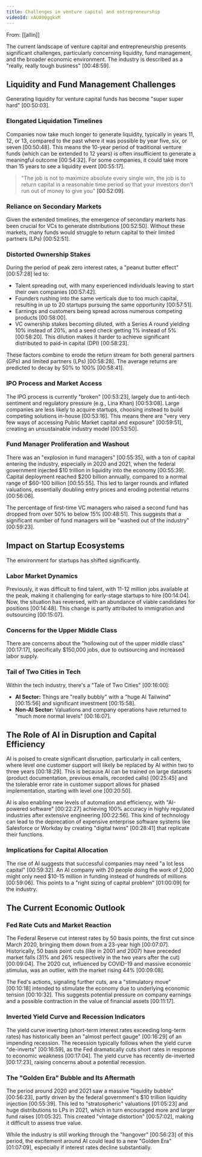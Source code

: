 ```yaml
---
title: Challenges in venture capital and entrepreneurship
videoId: xAUA9QgqkxM
---
```


From: [[allin]] <br/> 

The current landscape of venture capital and entrepreneurship presents significant challenges, particularly concerning liquidity, fund management, and the broader economic environment. The industry is described as a "really, really tough business" <a class="yt-timestamp" data-t="00:48:59">[00:48:59]</a>.

## Liquidity and Fund Management Challenges

Generating liquidity for venture capital funds has become "super super hard" <a class="yt-timestamp" data-t="00:50:03">[00:50:03]</a>.

### Elongated Liquidation Timelines
Companies now take much longer to generate liquidity, typically in years 11, 12, or 13, compared to the past where it was possible by year five, six, or seven <a class="yt-timestamp" data-t="00:50:48">[00:50:48]</a>. This means the 10-year period of traditional venture funds (which can be extended to 12 years) is often insufficient to generate a meaningful outcome <a class="yt-timestamp" data-t="00:54:32">[00:54:32]</a>. For some companies, it could take more than 15 years to see a liquidity event <a class="yt-timestamp" data-t="00:55:17">[00:55:17]</a>.

> "The job is not to maximize absolute every single win, the job is to return capital in a reasonable time period so that your investors don't run out of money to give you" <a class="yt-timestamp" data-t="00:52:09">[00:52:09]</a>.

### Reliance on Secondary Markets
Given the extended timelines, the emergence of secondary markets has been crucial for VCs to generate distributions <a class="yt-timestamp" data-t="00:52:50">[00:52:50]</a>. Without these markets, many funds would struggle to return capital to their limited partners (LPs) <a class="yt-timestamp" data-t="00:52:51">[00:52:51]</a>.

### Distorted Ownership Stakes
During the period of peak zero interest rates, a "peanut butter effect" <a class="yt-timestamp" data-t="00:57:28">[00:57:28]</a> led to:
*   Talent spreading out, with many experienced individuals leaving to start their own companies <a class="yt-timestamp" data-t="00:57:42">[00:57:42]</a>.
*   Founders rushing into the same verticals due to too much capital, resulting in up to 20 startups pursuing the same opportunity <a class="yt-timestamp" data-t="00:57:51">[00:57:51]</a>.
*   Earnings and customers being spread across numerous competing products <a class="yt-timestamp" data-t="00:58:00">[00:58:00]</a>.
*   VC ownership stakes becoming diluted, with a Series A round yielding 10% instead of 20%, and a seed check getting 1% instead of 5% <a class="yt-timestamp" data-t="00:58:20">[00:58:20]</a>. This dilution makes it harder to achieve significant distributed to paid-in capital (DPI) <a class="yt-timestamp" data-t="00:58:23">[00:58:23]</a>.

These factors combine to erode the return stream for both general partners (GPs) and limited partners (LPs) <a class="yt-timestamp" data-t="00:58:28">[00:58:28]</a>. The average returns are predicted to decay by 50% to 100% <a class="yt-timestamp" data-t="00:58:41">[00:58:41]</a>.

### IPO Process and Market Access
The IPO process is currently "broken" <a class="yt-timestamp" data-t="00:53:23">[00:53:23]</a>, largely due to anti-tech sentiment and regulatory pressure (e.g., Lina Khan) <a class="yt-timestamp" data-t="00:53:08">[00:53:08]</a>. Large companies are less likely to acquire startups, choosing instead to build competing solutions in-house <a class="yt-timestamp" data-t="00:53:16">[00:53:16]</a>. This means there are "very very few ways of accessing Public Market capital and exposure" <a class="yt-timestamp" data-t="00:59:51">[00:59:51]</a>, creating an unsustainable industry model <a class="yt-timestamp" data-t="00:53:50">[00:53:50]</a>.

### Fund Manager Proliferation and Washout
There was an "explosion in fund managers" <a class="yt-timestamp" data-t="00:55:35">[00:55:35]</a>, with a ton of capital entering the industry, especially in 2020 and 2021, when the federal government injected $10 trillion in liquidity into the economy <a class="yt-timestamp" data-t="00:55:39">[00:55:39]</a>. Capital deployment reached $200 billion annually, compared to a normal range of $60-100 billion <a class="yt-timestamp" data-t="00:55:55">[00:55:55]</a>. This led to larger rounds and inflated valuations, essentially doubling entry prices and eroding potential returns <a class="yt-timestamp" data-t="00:56:06">[00:56:06]</a>.

The percentage of first-time VC managers who raised a second fund has dropped from over 50% to below 15% <a class="yt-timestamp" data-t="00:48:51">[00:48:51]</a>. This suggests that a significant number of fund managers will be "washed out of the industry" <a class="yt-timestamp" data-t="00:59:23">[00:59:23]</a>.

## Impact on Startup Ecosystems
The environment for startups has shifted significantly.

### Labor Market Dynamics
Previously, it was difficult to find talent, with 11-12 million jobs available at the peak, making it challenging for early-stage startups to hire <a class="yt-timestamp" data-t="00:14:04">[00:14:04]</a>. Now, the situation has reversed, with an abundance of viable candidates for positions <a class="yt-timestamp" data-t="00:14:48">[00:14:48]</a>. This change is partly attributed to immigration and outsourcing <a class="yt-timestamp" data-t="00:15:07">[00:15:07]</a>.

### Concerns for the Upper Middle Class
There are concerns about the "hollowing out of the upper middle class" <a class="yt-timestamp" data-t="00:17:17">[00:17:17]</a>, specifically $150,000 jobs, due to outsourcing and increased labor supply.

### Tail of Two Cities in Tech
Within the tech industry, there's a "Tale of Two Cities" <a class="yt-timestamp" data-t="00:16:00">[00:16:00]</a>:
*   **AI Sector:** Things are "really bubbly" with a "huge AI Tailwind" <a class="yt-timestamp" data-t="00:15:56">[00:15:56]</a> and significant investment <a class="yt-timestamp" data-t="00:15:58">[00:15:58]</a>.
*   **Non-AI Sector:** Valuations and company operations have returned to "much more normal levels" <a class="yt-timestamp" data-t="00:16:07">[00:16:07]</a>.

## The Role of AI in Disruption and Capital Efficiency
AI is poised to create significant disruption, particularly in call centers, where level one customer support will likely be replaced by AI within two to three years <a class="yt-timestamp" data-t="00:18:29">[00:18:29]</a>. This is because AI can be trained on large datasets (product documentation, previous emails, recorded calls) <a class="yt-timestamp" data-t="00:25:45">[00:25:45]</a> and the tolerable error rate in customer support allows for phased implementation, starting with level one <a class="yt-timestamp" data-t="00:20:50">[00:20:50]</a>.

AI is also enabling new levels of automation and efficiency, with "AI-powered software" <a class="yt-timestamp" data-t="00:22:27">[00:22:27]</a> achieving 100% accuracy in highly regulated industries after extensive engineering <a class="yt-timestamp" data-t="00:22:56">[00:22:56]</a>. This kind of technology can lead to the deprecation of expensive enterprise software systems like Salesforce or Workday by creating "digital twins" <a class="yt-timestamp" data-t="00:28:41">[00:28:41]</a> that replicate their functions.

### Implications for Capital Allocation
The rise of AI suggests that successful companies may need "a lot less capital" <a class="yt-timestamp" data-t="00:59:32">[00:59:32]</a>. An AI company with 20 people doing the work of 2,000 might only need $10-15 million in funding instead of hundreds of millions <a class="yt-timestamp" data-t="00:59:06">[00:59:06]</a>. This points to a "right sizing of capital problem" <a class="yt-timestamp" data-t="01:00:09">[01:00:09]</a> for the industry.

## The Current Economic Outlook

### Fed Rate Cuts and Market Reaction
The Federal Reserve cut interest rates by 50 basis points, the first cut since March 2020, bringing them down from a 23-year high <a class="yt-timestamp" data-t="00:07:07">[00:07:07]</a>. Historically, 50 basis point cuts (like in 2001 and 2007) have preceded market falls (31% and 26% respectively in the two years after the cut) <a class="yt-timestamp" data-t="00:09:04">[00:09:04]</a>. The 2020 cut, influenced by COVID-19 and massive economic stimulus, was an outlier, with the market rising 44% <a class="yt-timestamp" data-t="00:09:08">[00:09:08]</a>.

The Fed's actions, signaling further cuts, are a "stimulatory move" <a class="yt-timestamp" data-t="00:10:18">[00:10:18]</a> intended to stimulate the economy due to underlying economic tension <a class="yt-timestamp" data-t="00:10:32">[00:10:32]</a>. This suggests potential pressure on company earnings and a possible contraction in the value of financial assets <a class="yt-timestamp" data-t="00:11:17">[00:11:17]</a>.

### Inverted Yield Curve and Recession Indicators
The yield curve inverting (short-term interest rates exceeding long-term rates) has historically been an "almost perfect gauge" <a class="yt-timestamp" data-t="00:16:29">[00:16:29]</a> of an impending recession. The recession typically follows when the yield curve "de-inverts" <a class="yt-timestamp" data-t="00:16:59">[00:16:59]</a>, as the Fed dramatically cuts short rates in response to economic weakness <a class="yt-timestamp" data-t="00:17:04">[00:17:04]</a>. The yield curve has recently de-inverted <a class="yt-timestamp" data-t="00:17:23">[00:17:23]</a>, raising concerns about a potential recession.

### The "Golden Era" Bubble and Its Aftermath
The period around 2020 and 2021 saw a massive "liquidity bubble" <a class="yt-timestamp" data-t="00:56:23">[00:56:23]</a>, partly driven by the federal government's $10 trillion liquidity injection <a class="yt-timestamp" data-t="00:55:39">[00:55:39]</a>. This led to "stratospheric" valuations <a class="yt-timestamp" data-t="01:05:23">[01:05:23]</a> and huge distributions to LPs in 2021, which in turn encouraged more and larger fund raises <a class="yt-timestamp" data-t="01:05:32">[01:05:32]</a>. This created "vintage distortion" <a class="yt-timestamp" data-t="00:57:02">[00:57:02]</a>, making it difficult to assess true value.

While the industry is still working through the "hangover" <a class="yt-timestamp" data-t="00:56:23">[00:56:23]</a> of this period, the excitement around AI could lead to a new "Golden Era" <a class="yt-timestamp" data-t="01:07:09">[01:07:09]</a>, especially if interest rates decline substantially.